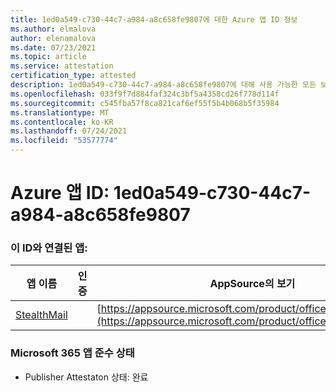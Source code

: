 ```yaml
---
title: 1ed0a549-c730-44c7-a984-a8c658fe9807에 대한 Azure 앱 ID 정보
ms.author: elmalova
author: elenamalova
ms.date: 07/23/2021
ms.topic: article
ms.service: attestation
certification_type: attested
description: 1ed0a549-c730-44c7-a984-a8c658fe9807에 대해 사용 가능한 모든 보안 및 규정 준수 정보입니다.
ms.openlocfilehash: 033f9f7d884faf324c3bf5a4358cd26f778d114f
ms.sourcegitcommit: c545fba57f8ca821caf6ef55f5b4b068b5f35984
ms.translationtype: MT
ms.contentlocale: ko-KR
ms.lasthandoff: 07/24/2021
ms.locfileid: "53577774"
---
```

# <a name="azure-app-id-1ed0a549-c730-44c7-a984-a8c658fe9807"></a>Azure 앱 ID: 1ed0a549-c730-44c7-a984-a8c658fe9807


### <a name="apps-associated-with-this-id"></a>이 ID와 연결된 앱:
| **앱 이름** | **인증** | **AppSource의 보기** |
|--------------|---------------|-----------------------|
| [StealthMail](https://docs.microsoft.com/microsoft-365-app-certification/forward/WA200001748) |  | [https://appsource.microsoft.com/product/office/WA200001748](https://appsource.microsoft.com/product/office/WA200001748) |

### <a name="microsoft-365-app-compliance-status"></a>Microsoft 365 앱 준수 상태
- Publisher Attestaton 상태: 완료
